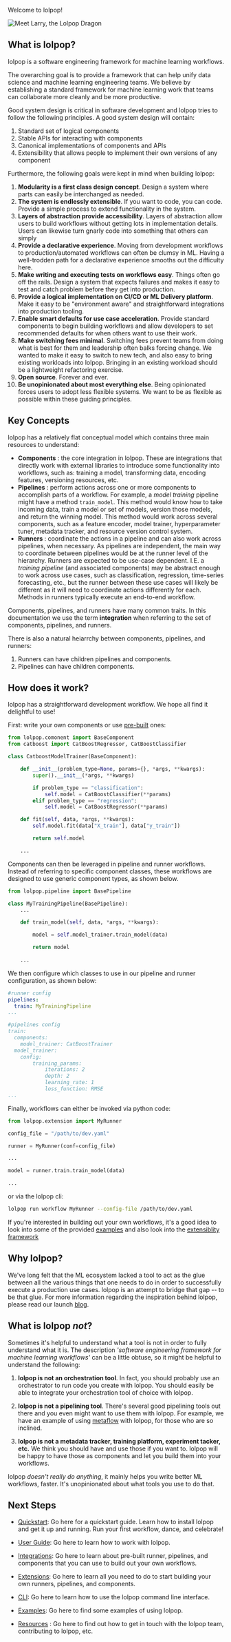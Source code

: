 Welcome to lolpop!

![Meet Larry, the Lolpop Dragon](assets/lolpop.png)
## What is lolpop? 

lolpop is a software engineering framework for machine learning workflows. 

The overarching goal is to provide a framework that can help unify data science and machine learning engineering teams. 
We believe by establishing a standard framework for machine learning work that teams can collaborate more cleanly and be more productive. 

Good system design is critical in software development and lolpop tries to follow the following principles. 
A good system design will contain:  

1. Standard set of logical components
2. Stable APIs for interacting with components 
3. Canonical implementations of components and APIs 
4. Extensibility that allows people to implement their own versions of any component

Furthermore, the following goals were kept in mind when building lolpop: 

1. **Modularity is a first class design concept**. Design a system where parts can easily be interchanged as needed. 
2. **The system is endlessly extensible**. If you want to code, you can code. Provide a simple process to extend functionality in the system. 
3. **Layers of abstraction provide accessibility**. Layers of abstraction allow users to build workflows without getting lots in implementation details. Users can likewise turn gnarly code into something that others can simply  
4. **Provide a declarative experience**. Moving from development workflows to production/automated workflows can often be clumsy in ML. Having a well-trodden path for a declarative experience smooths out the difficulty here. 
5. **Make writing and executing tests on workflows easy**. Things often go off the rails. Design a system that expects failures and makes it easy to test and catch problem before they get into production.
6. **Provide a logical implementation on CI/CD or ML Delivery platform**. Make it easy to be "environment aware" and straightforward integrations into production tooling.  
7. **Enable smart defaults for use case acceleration**. Provide standard components to begin building workflows and allow developers to set recommended defaults for when others want to use their work.  
8. **Make switching fees minimal**. Switching fees prevent teams from doing what is best for them and leadership often balks forcing change. We wanted to make it easy to switch to new tech, and also easy to bring existing workloads into lolpop. Bringing in an existing workload should be a lightweight refactoring exercise.
9. **Open source**. Forever and ever. 
10. **Be unopinionated about most everything else**. Being opinionated forces users to adopt less flexible systems. We want to be as flexible as possible within these guiding principles. 

## Key Concepts

lolpop has a relatively flat conceptual model which contains three main resources to understand: 

- **Components** : the core integration in lolpop. These are integrations that directly work with external libraries to introduce some functionality into workflows, such as: training a model, transforming data, encoding features, versioning resources, etc. 
- **Pipelines** : perform actions across one or more components to accomplish parts of a workflow. For example, a *model training* pipeline might have a method `train_model`. This method would know how to take incoming data, train a model or set of models, version those models, and return the winning model. This method would work across several components, such as a feature encoder, model trainer, hyperparameter tuner, metadata tracker, and resource version control system. 
- **Runners** : coordinate the actions in a pipeline and can also work across pipelines, when necessary. As pipelines are independent, the main way to coordinate between pipelines would be at the runner level of the hierarchy. Runners are expected to be use-case dependent. I.E. a *training pipeline* (and associated components) may be abstract enough to work across use cases, such as classification, regression, time-series forecasting, etc., but the runner between these use cases will likely be different as it will need to coordinate actions differently for each. Methods in runners typically execute an end-to-end workflow. 

Components, pipelines, and runners have many common traits. In this documentation we use the term **integration** when referring to the set of components, pipelines, and runners. 

There is also a natural heiarrchy between components, pipelines, and runners: 

1. Runners can have children pipelines and components.
2. Pipelines can have children components.

## How does it work?

lolpop has a straightforward development workflow. We hope all find it delightful to use! 

First: write your own components or use [pre-built](integrations.md) ones: 

```python title="catboost_model_trainer.py"
from lolpop.comonent import BaseComponent 
from catboost import CatBoostRegressor, CatBoostClassifier

class CatboostModelTrainer(BaseComponent): 

    def __init__(problem_type=None, params={}, *args, **kwargs): 
        super().__init__(*args, **kwargs)

        if problem_type == "classification": 
            self.model = CatBoostClassifier(**params)
        elif problem_type == "regression": 
            self.model = CatBoostRegressor(**params)

    def fit(self, data, *args, **kwargs):
        self.model.fit(data["X_train"], data["y_train"])

        return self.model

    ... 
```

Components can then be leveraged in pipeline and runner workflows. Instead of referring to specific component classes, these workflows are designed to use generic component types, as shown below. 

```python title="my_training_pipeline.py"
from lolpop.pipeline import BasePipeline

class MyTrainingPipeline(BasePipeline): 
    ... 

    def train_model(self, data, *args, **kwargs): 

        model = self.model_trainer.train_model(data)

        return model    
    
    ...

```

We then configure which classes to use in our pipeline and runner configuration, as shown below: 
```yaml title="dev.yaml"
#runner config
pipelines: 
  train: MyTrainingPipeline
...

#pipelines config
train: 
  components: 
    model_trainer: CatBoostTrainer
  model_trainer: 
    config: 
        training_params: 
            iterations: 2 
            depth: 2 
            learning_rate: 1 
            loss_function: RMSE
...

```

Finally, workflows can either be invoked via python code: 

```python 
from lolpop.extension import MyRunner

config_file = "/path/to/dev.yaml"

runner = MyRunner(conf=config_file)

...

model = runner.train.train_model(data)

... 
``` 

or via the lolpop cli: 

```bash
lolpop run workflow MyRunner --config-file /path/to/dev.yaml
```

If you're interested in building out your own workflows, it's a good idea to look into some of the provided [examples](examples.md) and also look into the [extensiblity framework](extensions.md)

## Why lolpop?

We've long felt that the ML ecosystem lacked a tool to act as the glue between all the various things that one needs to do in order to successfully execute a production use cases. lolpop is an attempt to bridge that gap -- to be that glue. For more information regarding the inspiration behind lolpop, please read our launch [blog](https://medium.com/@jordan_volz/introducing-lolpop). 

## What is lolpop *not*? 
Sometimes it's helpful to understand what a tool is not in order to fully understand what it is. The description *'software engineering framework for machine learning workflows'* can be a little obtuse, so it might be helpful to understand the following: 

1. **lolpop is not an orchestration tool**. In fact, you should probably use an orchestrator to run code you create with lolpop. You should easily be able to integrate your orchestration tool of choice with lolpop. 

2. **lolpop is not a pipelining tool**. There's several good pipelining tools out there and you even might want to use them with lolpop. For example, we have an example of using [metaflow](integrations/metaflow_offline_train.py) with lolpop, for those who are so inclined.

3. **lolpop is not a metadata tracker, training platform, experiment tacker, etc.** We think you should have and use those if you want to. lolpop will be happy to have those as components and let you build them into your workflows. 

lolpop *doesn't really do anything*, it mainly helps you write better ML workflows, faster. It's unopinionated about what tools you use to do that. 

## Next Steps

- [Quickstart](quickstart.md): Go here for a quickstart guide. Learn how to install lolpop and get it up and running. Run your first workflow, dance, and celebrate!

- [User Guide](lolpop_overview.md): Go here to learn how to work with lolpop. 

- [Integrations](integrations.md): Go here to learn about pre-built runner, pipelines, and components that you can use to build out your own workflows.  

- [Extensions](extensions.md): Go here to learn all you need to do to start building your own runners, pipelines, and components. 

- [CLI](cli.md): Go here to learn how to use the lolpop command line interface. 

- [Examples](examples.md): Go here to find some examples of using lolpop. 

- [Resources](about.md) : Go here to find out how to get in touch with the lolpop team, contributing to lolpop, etc. 




